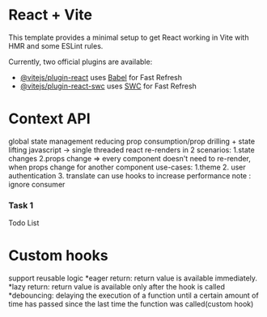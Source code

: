 # React + Vite

This template provides a minimal setup to get React working in Vite with HMR and some ESLint rules.

Currently, two official plugins are available:

- [@vitejs/plugin-react](https://github.com/vitejs/vite-plugin-react/blob/main/packages/plugin-react/README.md) uses [Babel](https://babeljs.io/) for Fast Refresh
- [@vitejs/plugin-react-swc](https://github.com/vitejs/vite-plugin-react-swc) uses [SWC](https://swc.rs/) for Fast Refresh

# Context API

global state management
reducing prop consumption/prop drilling + state lifting
javascript -> single threaded
react re-renders in 2 scenarios: 1.state changes 2.props change => every component doesn't need to re-render, when props change for another component
use-cases: 1.theme 2. user authentication 3. translate
can use hooks to increase performance
note : ignore consumer

### Task 1

Todo List

# Custom hooks

support reusable logic
*eager return: return value is available immediately.
*lazy return: return value is available only after the hook is called
\*debouncing: delaying the execution of a function until a certain amount of time has passed since the last time the function was called(custom hook)
